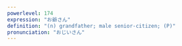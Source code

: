 ```yaml
---
powerlevel: 174
expression: "お爺さん"
definition: "(n) grandfather; male senior-citizen; (P)"
pronunciation: "おじいさん"
---
```

